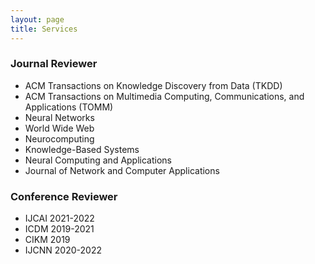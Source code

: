 ```yaml
---
layout: page
title: Services
---
```


### Journal Reviewer
* ACM Transactions on Knowledge Discovery from Data (TKDD)
* ACM Transactions on Multimedia Computing, Communications, and Applications (TOMM)
* Neural Networks
* World Wide Web
* Neurocomputing
* Knowledge-Based Systems
* Neural Computing and Applications
* Journal of Network and Computer Applications


### Conference Reviewer
* IJCAI 2021-2022
* ICDM 2019-2021
* CIKM 2019
* IJCNN 2020-2022
